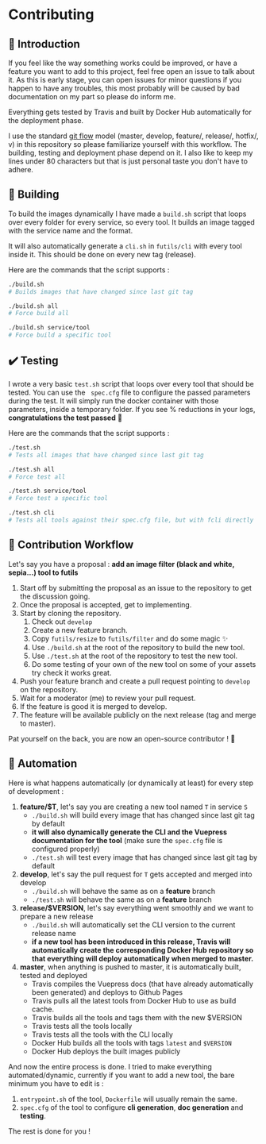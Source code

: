 # Contributing

## :rocket: Introduction
If you feel like the way something works could be improved, or have a feature 
you want to add to this project, feel free open an issue to talk about it.
As this is early stage, you can open issues for minor questions if you happen
to have any troubles, this most probably will be caused by bad documentation on
my part so please do inform me.

Everything gets tested by Travis and built by Docker Hub automatically for
the deployment phase.

I use the standard [git flow](https://guides.github.com/introduction/flow/) 
model (master, develop, feature/, release/, hotfix/, v) in this repository 
so please familiarize yourself with this workflow. The building, testing and
deployment phase depend on it. I also like to keep my lines under 80 
characters but that is just personal taste you don't have to adhere.

## :whale: Building

To build the images dynamically I have made a `build.sh` script that loops over 
every folder for every service, so every tool. It builds 
an image tagged with the service name and the format.

It will also automatically generate a `cli.sh` in `futils/cli` with every tool inside it. This should be done on every new tag (release).

Here are the commands that the script supports :
```bash
./build.sh
# Builds images that have changed since last git tag

./build.sh all
# Force build all

./build.sh service/tool
# Force build a specific tool
```

## :heavy_check_mark: Testing
I wrote a very basic `test.sh` script that loops over every 
tool that should be tested. You can use the `
spec.cfg` file to configure the passed parameters during the test. It will 
simply run the docker container with those parameters, inside a temporary 
folder. If you see % reductions in your logs, **congratulations the test 
passed** :tada:

Here are the commands that the script supports :
```bash
./test.sh
# Tests all images that have changed since last git tag

./test.sh all
# Force test all

./test.sh service/tool
# Force test a specific tool

./test.sh cli
# Tests all tools against their spec.cfg file, but with fcli directly
```

## :busts_in_silhouette: Contribution Workflow
Let's say you have a proposal : **add an image filter (black and white, sepia...) tool to futils**

1. Start off by submitting the proposal as an issue to the repository to get the discussion going.
2. Once the proposal is accepted, get to implementing.
3. Start by cloning the repository.
    1. Check out `develop`
    2. Create a new feature branch.
    3. Copy `futils/resize` to `futils/filter` and do some magic :sparkles:
    4. Use `./build.sh` at the root of the repository to build the new tool.
    5. Use `./test.sh` at the root of the repository to test the new tool.
    6. Do some testing of your own of the new tool on some of your assets try check it works great.
4. Push your feature branch and create a pull request pointing to `develop` on the repository.
5. Wait for a moderator (me) to review your pull request.
6. If the feature is good it is merged to develop.
7. The feature will be available publicly on the next release (tag and merge to master).

Pat yourself on the back, you are now an open-source contributor ! :tada:

## :robot: Automation
Here is what happens automatically (or dynamically at least) for every step of development :
1. **feature/$T**, let's say you are creating a new tool named `T` in service `S`
    - `./build.sh` will build every image that has changed since last git tag by default
    - **it will also dynamically generate the CLI and the Vuepress documentation for the tool** (make sure the `spec.cfg` file is configured properly)
    - `./test.sh` will test every image that has changed since last git tag by default
2. **develop**, let's say the pull request for `T` gets accepted and merged into develop
    - `./build.sh` will behave the same as on a **feature** branch
    - `./test.sh` will behave the same as on a **feature** branch
3. **release/$VERSION**, let's say everything went smoothly and we want to prepare a new release
    - `./build.sh` will automatically set the CLI version to the current release name
    - **if a new tool has been introduced in this release, Travis will automatically create the corresponding Docker Hub repository so that everything will deploy automatically when merged to master.**
4. **master**, when anything is pushed to master, it is automatically built, tested and deployed
    - Travis compiles the Vuepress docs (that have already automatically been generated) and deploys to Github Pages
    - Travis pulls all the latest tools from Docker Hub to use as build cache.
    - Travis builds all the tools and tags them with the new $VERSION
    - Travis tests all the tools locally
    - Travis tests all the tools with the CLI locally
    - Docker Hub builds all the tools with tags `latest` and `$VERSION`
    - Docker Hub deploys the built images publicly

And now the entire process is done. I tried to make everything automated/dynamic, currently if you want to add a new tool, the bare minimum you have to edit is :
1. `entrypoint.sh` of the tool, `Dockerfile` will usually remain the same.
2. `spec.cfg` of the tool to configure **cli generation**, **doc generation** and **testing**.

The rest is done for you !